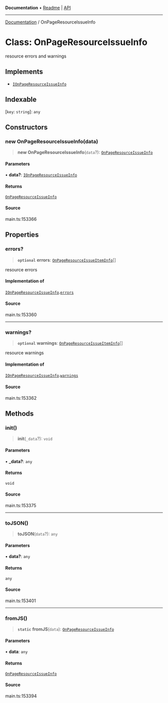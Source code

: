 **Documentation** • [Readme](../README.md) \| [API](../globals.md)

***

[Documentation](../README.md) / OnPageResourceIssueInfo

# Class: OnPageResourceIssueInfo

resource errors and warnings

## Implements

- [`IOnPageResourceIssueInfo`](../interfaces/IOnPageResourceIssueInfo.md)

## Indexable

 \[`key`: `string`\]: `any`

## Constructors

### new OnPageResourceIssueInfo(data)

> **new OnPageResourceIssueInfo**(`data`?): [`OnPageResourceIssueInfo`](OnPageResourceIssueInfo.md)

#### Parameters

• **data?**: [`IOnPageResourceIssueInfo`](../interfaces/IOnPageResourceIssueInfo.md)

#### Returns

[`OnPageResourceIssueInfo`](OnPageResourceIssueInfo.md)

#### Source

main.ts:153366

## Properties

### errors?

> **`optional`** **errors**: [`OnPageResourceIssueItemInfo`](OnPageResourceIssueItemInfo.md)[]

resource errors

#### Implementation of

[`IOnPageResourceIssueInfo`](../interfaces/IOnPageResourceIssueInfo.md).[`errors`](../interfaces/IOnPageResourceIssueInfo.md#errors)

#### Source

main.ts:153360

***

### warnings?

> **`optional`** **warnings**: [`OnPageResourceIssueItemInfo`](OnPageResourceIssueItemInfo.md)[]

resource warnings

#### Implementation of

[`IOnPageResourceIssueInfo`](../interfaces/IOnPageResourceIssueInfo.md).[`warnings`](../interfaces/IOnPageResourceIssueInfo.md#warnings)

#### Source

main.ts:153362

## Methods

### init()

> **init**(`_data`?): `void`

#### Parameters

• **\_data?**: `any`

#### Returns

`void`

#### Source

main.ts:153375

***

### toJSON()

> **toJSON**(`data`?): `any`

#### Parameters

• **data?**: `any`

#### Returns

`any`

#### Source

main.ts:153401

***

### fromJS()

> **`static`** **fromJS**(`data`): [`OnPageResourceIssueInfo`](OnPageResourceIssueInfo.md)

#### Parameters

• **data**: `any`

#### Returns

[`OnPageResourceIssueInfo`](OnPageResourceIssueInfo.md)

#### Source

main.ts:153394
